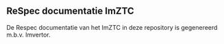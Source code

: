 ## ReSpec documentatie ImZTC

De Respec documentatie van het ImZTC in deze repository is gegenereerd m.b.v. Imvertor.